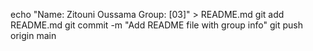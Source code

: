 echo "Name: Zitouni Oussama 
Group: [03]" > README.md
git add README.md
git commit -m "Add README file with group info"
git push origin main
